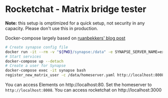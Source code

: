 # Rocketchat - Matrix bridge tester

**Note:** this setup is omptimized for a quick setup, not security in any capacity. Please don't use this in production.

Docker-compose largely based on [ruanbekkers' blog post](https://blog.ruanbekker.com/blog/2022/03/29/setup-matrix-and-element-chat-server/)

```bash
# Create synapse config file
docker run -it --rm -v "${PWD}/synapse:/data" -e SYNAPSE_SERVER_NAME=example.org -e SYNAPSE_REPORT_STATS=yes matrixdotorg/synapse:latest generate
# Start services
docker-compose up --detach
# Create a user for Synapse
docker-compose exec -it synapse bash
register_new_matrix_user -c /data/homeserver.yaml http://localhost:8008
```

You can access Elements on http://localhost:80. Set the homeserver to `http://localhost:8008`.
You can access rocketchat on http://localhost:3000